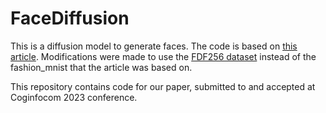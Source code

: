 # FaceDiffusion
This is a diffusion model to generate faces. The code is based on [this article](https://huggingface.co/blog/annotated-diffusion). Modifications were made to use the [FDF256 dataset](https://github.com/hukkelas/FDF/blob/master/FDF256.md) instead of the fashion_mnist that the article was based on. 

This repository contains code for our paper, submitted to and accepted at Coginfocom 2023 conference.
